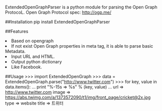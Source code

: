 ExtendedOpenGraphParser is a python module for parsing the Open Graph ProtocoL. 
Open Graph Protocol spec: http://ogp.me/


##Installation
pip install ExtendedOpenGraphParser

##Features
<li> Based on opengraph </li>
<li> If not exist Open Graph properties in meta tag, it is able to parse basic Metadata.</li>
<li> Input URL and HTML.</li>
<li> Output python dictionary </li>
<li> Like Facebook. </li>


##Usage 
    >>> import ExtendedOpenGraph
	>>> data = ExtendedOpenGraph.parse("http://www.twitter.com")
	>>> for key, value in data.items():
	...     print "%-15s => %s" % (key, value)
	...
	url             => http://www.twitter.com
	image           => https://abs.twimg.com/a/1373572090/t1/img/front_page/cricket@2x.jpg
	type            => website
	title           => 트위터 
